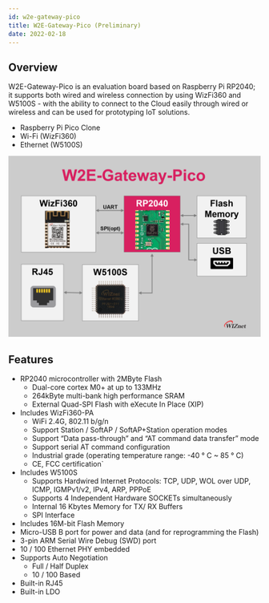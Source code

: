 ```yaml
---
id: w2e-gateway-pico
title: W2E-Gateway-Pico (Preliminary)
date: 2022-02-18
---
```


## Overview

W2E-Gateway-Pico is an evaluation board based on Raspberry Pi RP2040; it supports both wired and wireless connection by using WizFi360 and W5100S - with the ability to connect to the Cloud easily through wired or wireless and can be used for prototyping IoT solutions.

- Raspberry Pi Pico Clone
- Wi-Fi (WizFi360)
- Ethernet (W5100S)

![](/img/osh/w2e-gateway-pico/w2e-gateway-pico-blockdiagram.png)

## Features

- RP2040 microcontroller with 2MByte Flash
    - Dual-core cortex M0+ at up to 133MHz
    - 264kByte multi-bank high performance SRAM
    - External Quad-SPI Flash with eXecute In Place (XIP)
- Includes WizFi360-PA
    - WiFi 2.4G, 802.11 b/g/n
    - Support Station / SoftAP / SoftAP+Station operation modes
    - Support “Data pass-through” and “AT command data transfer” mode
    - Support serial AT command configuration
    - Industrial grade (operating temperature range: -40 ° C ~ 85 ° C)
    - CE, FCC certification`
- Includes W5100S
    - Supports Hardwired Internet Protocols: TCP, UDP, WOL over UDP, ICMP, IGMPv1/v2, IPv4, ARP, PPPoE
    - Supports 4 Independent Hardware SOCKETs simultaneously
    - Internal 16 Kbytes Memory for TX/ RX Buffers
    - SPI Interface
- Includes 16M-bit Flash Memory
- Micro-USB B port for power and data (and for reprogramming the Flash)
- 3-pin ARM Serial Wire Debug (SWD) port
- 10 / 100 Ethernet PHY embedded
- Supports Auto Negotiation
    - Full / Half Duplex
    - 10 / 100 Based
- Built-in RJ45
- Built-in LDO
